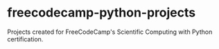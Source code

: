 # freecodecamp-python-projects
Projects created for FreeCodeCamp's Scientific Computing with Python certification. 
